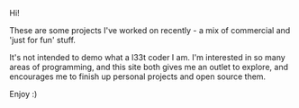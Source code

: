 Hi!

These are some projects I've worked on recently - a mix of commercial and 'just for fun' stuff.

It's not intended to demo what a l33t coder I am.  I'm interested in so many areas of programming, and this site both gives me an outlet to explore, and encourages me to finish up personal projects and open source them.

Enjoy :)